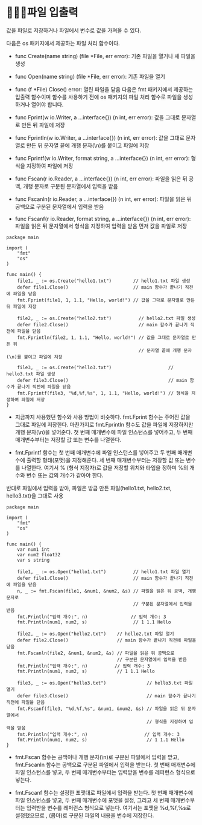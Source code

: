# 👩🏻‍🎓파일 입출력

값을 파일로 저장하거나 파일에서 변수로 값을 가져올 수 있다.

다음은 os 패키지에서 제공하는 파일 처리 함수이다.

- func Create(name string) (file *File, err error): 기존 파일을 열거나 새 파일을 생성
- func Open(name string) (file *File, err error): 기존 파일을 열기
- func (f *File) Close() error: 열린 파일을 닫음
다음은 fmt 패키지에서 제공하는 입출력 함수이며 함수를 사용하기 전에 os 패키지의 파일 처리 함수로 파일을 생성하거나 열어야 합니다.

- func Fprint(w io.Writer, a ...interface{}) (n int, err error): 값을 그대로 문자열로 만든 뒤 파일에 저장
- func Fprintln(w io.Writer, a ...interface{}) (n int, err error): 값을 그대로 문자열로 만든 뒤 문자열 끝에 개행 문자(\n)를 붙이고 파일에 저장
- func Fprintf(w io.Writer, format string, a ...interface{}) (n int, err error): 형식을 지정하여 파일에 저장
- func Fscan(r io.Reader, a ...interface{}) (n int, err error): 파일을 읽은 뒤 공백, 개행 문자로 구분된 문자열에서 입력을 받음
- func Fscanln(r io.Reader, a ...interface{}) (n int, err error): 파일을 읽은 뒤 공백으로 구분된 문자열에서 입력을 받음
- func Fscanf(r io.Reader, format string, a ...interface{}) (n int, err error): 파일을 읽은 뒤 문자열에서 형식을 지정하여 입력을 받음
먼저 값을 파일로 저장

```
package main

import (
	"fmt"
	"os"
)

func main() {
	file1, _ := os.Create("hello1.txt")        // hello1.txt 파일 생성
	defer file1.Close()                        // main 함수가 끝나기 직전에 파일을 닫음
	fmt.Fprint(file1, 1, 1.1, "Hello, world!") // 값을 그대로 문자열로 만든 뒤 파일에 저장

	file2, _ := os.Create("hello2.txt")          // hello2.txt 파일 생성
	defer file2.Close()                          // main 함수가 끝나기 직전에 파일을 닫음
	fmt.Fprintln(file2, 1, 1.1, "Hello, world!") // 값을 그대로 문자열로 만든 뒤
	                                             // 문자열 끝에 개행 문자(\n)를 붙이고 파일에 저장

	file3, _ := os.Create("hello3.txt")                     // hello3.txt 파일 생성
	defer file3.Close()                                     // main 함수가 끝나기 직전에 파일을 닫음
	fmt.Fprintf(file3, "%d,%f,%s", 1, 1.1, "Hello, world!") // 형식을 지정하여 파일에 저장
}
```

- 지금까지 사용했던 함수와 사용 방법이 비슷하다. fmt.Fprint 함수는 주어진 값을 그대로 파일에 저장한다. 마찬가지로 fmt.Fprintln 함수도 값을 파일에 저장하지만 개행 문자(\n)을 넣어준다. 첫 번째 매개변수에 파일 인스턴스를 넣어주고, 두 번째 매개변수부터는 저장할 값 또는 변수를 나열한다.

- fmt.Fprintf 함수는 첫 번째 매개변수에 파일 인스턴스를 넣어주고 두 번째 매개변수에 출력할 형태(포맷)을 지정해준다. 세 번째 매개변수부터는 저장할 값 또는 변수를 나열한다. 여기서 % (형식 지정자)로 값을 저장할 위치와 타입을 정하며 %의 개수와 변수 또는 값의 개수가 같아야 한다.

반대로 파일에서 입력을 받아, 파일은 방금 만든 파일(hello1.txt, hello2.txt, hello3.txt)을 그대로 사용
```
package main

import (
	"fmt"
	"os"
)

func main() {
	var num1 int
	var num2 float32
	var s string

	file1, _ := os.Open("hello1.txt")          // hello1.txt 파일 열기
	defer file1.Close()                        // main 함수가 끝나기 직전에 파일을 닫음
	n, _ := fmt.Fscan(file1, &num1, &num2, &s) // 파일을 읽은 뒤 공백, 개행 문자로
	                                           // 구분된 문자열에서 입력을 받음
	fmt.Println("입력 개수:", n)                // 입력 개수: 3
	fmt.Println(num1, num2, s)                 // 1 1.1 Hello

	file2, _ := os.Open("hello2.txt")    // hello2.txt 파일 열기
	defer file2.Close()                  // main 함수가 끝나기 직전에 파일을 닫음
	fmt.Fscanln(file2, &num1, &num2, &s) // 파일을 읽은 뒤 공백으로
	                                     // 구분된 문자열에서 입력을 받음
	fmt.Println("입력 개수:", n)          // 입력 개수: 3
	fmt.Println(num1, num2, s)           // 1 1.1 Hello

	file3, _ := os.Open("hello3.txt")               // hello3.txt 파일 열기
	defer file3.Close()                             // main 함수가 끝나기 직전에 파일을 닫음
	fmt.Fscanf(file3, "%d,%f,%s", &num1, &num2, &s) // 파일을 읽은 뒤 문자열에서
	                                                // 형식을 지정하여 입력을 받음
	fmt.Println("입력 개수:", n)                     // 입력 개수: 3
	fmt.Println(num1, num2, s)                      // 1 1.1 Hello
}
```
- fmt.Fscan 함수는 공백이나 개행 문자(\n)로 구분된 파일에서 입력을 받고, fmt.Fscanln 함수는 공백으로 구분된 파일에서 입력을 받는다. 첫 번째 매개변수에 파일 인스턴스를 넣고, 두 번째 매개변수부터는 입력받을 변수를 레퍼런스 형식으로 넣는다.

- fmt.Fscanf 함수는 설정한 포맷대로 파일에서 입력을 받는다. 첫 번째 매개변수에 파일 인스턴스를 넣고, 두 번째 매개변수에 포맷을 설정, 그리고 세 번째 매개변수부터는 입력받을 변수를 레퍼런스 형식으로 넣는다. 여기서는 포맷을 %d,%f,%s로 설정했으므로 , (콤마)로 구분된 파일의 내용을 변수에 저장한다.
